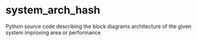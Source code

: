 # system_arch_hash
Python source code describing the block diagrams architecture of the given system improving area or performance
